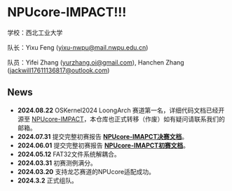 # NPUcore-IMPACT!!!

学校：西北工业大学

队长：Yixu Feng (yixu-nwpu@mail.nwpu.edu.cn)

队员：Yifei Zhang (yurzhang.oi@gmail.com), Hanchen Zhang (jackwill17611136817@outlook.com)

## News
- **2024.08.22** OSKernel2024 LoongArch 赛道第一名，详细代码文档已经开源至 [NPUcore-IMPACT](https://github.com/Fediory/NPUcore-IMPACT)，本仓库也正式转移（作废）如有疑问请联系我们的邮箱。
- **2024.07.31** 提交完整初赛报告 **[NPUcore-IMAPCT决赛文档](./docs/NPUcore-IMAPCT决赛文档.pdf)**。
- **2024.06.01** 提交完整初赛报告 **[NPUcore-IMAPCT初赛文档](./docs/NPUcore-IMAPCT初赛文档.pdf)**。
- **2024.05.12** FAT32文件系统解耦合。
- **2024.03.31** 初赛测例满分。
- **2024.03.20** 支持龙芯赛道的NPUcore适配成功。
- **2024.3.2** 正式组队。
